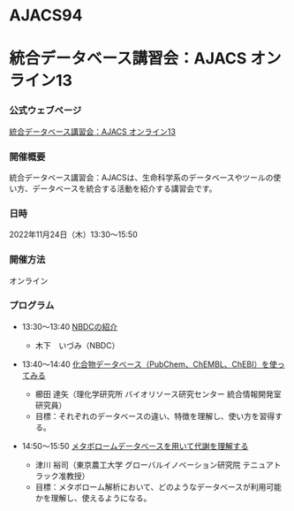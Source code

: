 # AJACS94
# 統合データベース講習会：AJACS オンライン13

### 公式ウェブページ
[統合データベース講習会：AJACS オンライン13](https://biosciencedbc.jp/event/ajacs/ajacs94.html)  

### 開催概要
統合データベース講習会：AJACSは、生命科学系のデータベースやツールの使い方、データベースを統合する活動を紹介する講習会です。

### 日時
2022年11月24日（木）13:30～15:50

### 開催方法
オンライン

### プログラム
- 13:30～13:40	[NBDCの紹介](01_kinoshita)
  - 木下　いづみ（NBDC）

- 13:40～14:40	[化合物データベース（PubChem、ChEMBL、ChEBI）を使ってみる](02_kushida)
  - 櫛田 達矢（理化学研究所 バイオリソース研究センター 統合情報開発室 研究員）
  - 目標：それぞれのデータベースの違い、特徴を理解し、使い方を習得する。

- 14:50～15:50	[メタボロームデータベースを用いて代謝を理解する](03_tsugawa)
  - 津川 裕司（東京農工大学 グローバルイノベーション研究院 テニュアトラック准教授）
  - 目標：メタボローム解析において、どのようなデータベースが利用可能かを理解し、使えるようになる。
